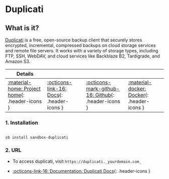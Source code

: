 # Duplicati

## What is it?

[Duplicati](https://duplicati.com/) is a free, open-source backup client that securely stores encrypted, incremental, compressed backups on cloud storage services and remote file servers. It works with a variety of storage types, including FTP, SSH, WebDAV, and cloud services like Backblaze B2, Tardigrade, and Amazon S3.

| Details     |             |             |             |
|-------------|-------------|-------------|-------------|
| [:material-home: Project home](https://duplicati.com/){: .header-icons } | [:octicons-link-16: Docs](https://duplicati.readthedocs.io/en/latest/){: .header-icons } | [:octicons-mark-github-16: Github](https://github.com/duplicati/duplicati){: .header-icons } | [:material-docker: Docker](https://hub.docker.com/r/linuxserver/duplicati){: .header-icons }|

### 1. Installation

``` shell

sb install sandbox-duplicati

```

### 2. URL

- To access duplicati, visit `https://duplicati._yourdomain.com_`

- [:octicons-link-16: Documentation: Duplicati Docs](https://duplicati.readthedocs.io/en/latest/){: .header-icons }
